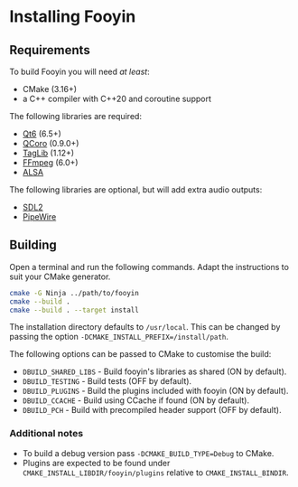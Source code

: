 # Installing Fooyin

## Requirements

To build Fooyin you will need *at least*:

- CMake (3.16+)
- a C++ compiler with C++20 and coroutine support

The following libraries are required:

* [Qt6](https://www.qt.io) (6.5+)
* [QCoro](https://github.com/danvratil/qcoro) (0.9.0+)
* [TagLib](https://taglib.org) (1.12+)
* [FFmpeg](https://ffmpeg.org) (6.0+)
* [ALSA](https://alsa-project.org)

The following libraries are optional, but will add extra audio outputs:

* [SDL2](https://www.libsdl.org)
* [PipeWire](https://pipewire.org)

## Building

Open a terminal and run the following commands.
Adapt the instructions to suit your CMake generator.

```bash
cmake -G Ninja ../path/to/fooyin
cmake --build .
cmake --build . --target install
```

The installation directory defaults to `/usr/local`.
This can be changed by passing the option `-DCMAKE_INSTALL_PREFIX=/install/path`.

The following options can be passed to CMake to customise the build:

* `DBUILD_SHARED_LIBS` - Build fooyin's libraries as shared (ON by default).
* `DBUILD_TESTING` - Build tests (OFF by default).
* `DBUILD_PLUGINS` - Build the plugins included with fooyin (ON by default).
* `DBUILD_CCACHE` - Build using CCache if found (ON by default).
* `DBUILD_PCH` - Build with precompiled header support (OFF by default).

### Additional notes

* To build a debug version pass `-DCMAKE_BUILD_TYPE=Debug` to CMake.
* Plugins are expected to be found under `CMAKE_INSTALL_LIBDIR/fooyin/plugins` relative to `CMAKE_INSTALL_BINDIR`.

